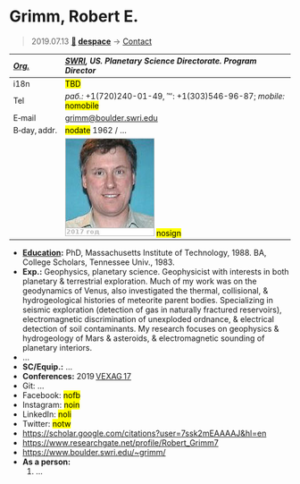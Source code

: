 # Grimm, Robert E.
> 2019.07.13 **[🚀](../index/index.md) [despace](index.md)** → [Contact](contact.md)

|*[Org.](contact.md)*|*[SWRI](zz_swri.md), US. Planetary Science Directorate. Program Director*|
|:--|:--|
|i18n| <mark>TBD</mark> |
|Tel|*раб.:* +1(720)240-01-49, ℻: +1(303)546-96-87; *mobile:* <mark>nomobile</mark> |
|E‑mail| <grimm@boulder.swri.edu> |
|B‑day, addr.| <mark>nodate</mark> 1962 / … |
|| [![](f/contact/g/grimm_001_photo_thumb.jpg)](f/contact/g/grimm_001_photo.jpg) <mark>nosign</mark> |

   - **[Education](edu.md):** PhD, Massachusetts Institute of Technology, 1988. BA, College Scholars, Tennessee Univ., 1983.
   - **Exp.:** Geophysics, planetary science. Geophysicist with interests in both planetary & terrestrial exploration. Much of my work was on the geodynamics of Venus, also investigated the thermal, collisional, & hydrogeological histories of meteorite parent bodies. Specializing in seismic exploration (detection of gas in naturally fractured reservoirs), electromagnetic discrimination of unexploded ordnance, & electrical detection of soil contaminants. My research focuses on geophysics & hydrogeology of Mars & asteroids, & electromagnetic sounding of planetary interiors.
   - …
   - **SC/Equip.:** …
   - **Conferences:** 2019 [VEXAG 17](vexag_2019.md)
   - Git: …
   - Facebook: <mark>nofb</mark>
   - Instagram: <mark>noin</mark>
   - LinkedIn: <mark>noli</mark>
   - Twitter: <mark>notw</mark>
   - <https://scholar.google.com/citations?user=7ssk2mEAAAAJ&hl=en>
   - <https://www.researchgate.net/profile/Robert_Grimm7>
   - <https://www.boulder.swri.edu/~grimm/>
   - **As a person:**
      1. …
